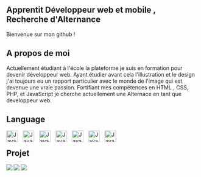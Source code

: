 ## Apprentit Développeur web et mobile , Recherche d'Alternance

Bienvenue sur mon github !

## A propos de moi

Actuellement étudiant à l'école la plateforme je suis en formation pour devenir développeur web. Ayant étudier avant cela l'illustration et le design j'ai toujours eu un rapport particulier avec le monde de l'image qui est devenue une vraie passion. Fortifiant mes compétences en HTML , CSS, PHP, et JavaScript je cherche actuellement une Alternace en tant que developpeur web.

## Language 

<img align="left" alt="Java" width="30px" style="padding-right:10px" src="https://cdn.jsdelivr.net/gh/devicons/devicon/icons/git/git-original.svg" />
<img align="left" alt="Java" width="30px" style="padding-right:10px" src="https://cdn.jsdelivr.net/gh/devicons/devicon/icons/photoshop/photoshop-plain.svg" />
<img align="left" alt="Java" width="30px" style="padding-right:10px" src="https://cdn.jsdelivr.net/gh/devicons/devicon/icons/illustrator/illustrator-plain.svg" />
<img align="left" alt="Java" width="30px" style="padding-right:10px" src="https://cdn.jsdelivr.net/gh/devicons/devicon/icons/python/python-plain.svg" />
<img align="left" alt="Java" width="30px" style="padding-right:10px" src="https://cdn.jsdelivr.net/gh/devicons/devicon/icons/php/php-plain.svg" />
<img align="left" alt="Java" width="30px" style="padding-right:10px" src="https://cdn.jsdelivr.net/gh/devicons/devicon/icons/javascript/javascript-plain.svg" />
<img align="left" alt="Java" width="30px" style="padding-right:10px" src="https://cdn.jsdelivr.net/gh/devicons/devicon/icons/figma/figma-original.svg" />

<br/>
 
## Projet 
<img align="left"  src="https://github.com/matteo-vallee/matteo-vallee/assets/114386460/b1c79f52-839e-4a5b-b409-8eef1526ffbb" />
<img align="left"  src="https://github.com/matteo-vallee/matteo-vallee/assets/114386460/4e1e2c12-cc56-4ff6-8b6a-a59ef6700b2a" />
<img align="left"  src="https://github.com/matteo-vallee/matteo-vallee/assets/114386460/a01d5475-0d08-4fd0-be14-4bbecafe2c34" />








